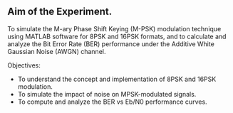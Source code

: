 ## Aim of the Experiment.

To simulate the M-ary Phase Shift Keying (M-PSK) modulation technique using MATLAB software for 8PSK and 16PSK formats, and to calculate and analyze the Bit Error Rate (BER) performance under the Additive White Gaussian Noise (AWGN) channel.

Objectives:
- To understand the concept and implementation of 8PSK and 16PSK modulation.
- To simulate the impact of noise on MPSK-modulated signals.
- To compute and analyze the BER vs Eb/N0 performance curves.

